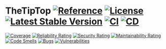 # TheTipTop [![Reference](https://pkg.go.dev/badge/github.com/kodmain/thetiptop.svg)](https://pkg.go.dev/github.com/kodmain/thetiptop) [![License](https://img.shields.io:/github/license/kodmain/thetiptop)](https://github.com/kodmain/thetiptop/blob/main/LICENCE.md) [![Latest Stable Version](https://img.shields.io/github/v/tag/kodmain/thetiptop?label=version)](https://github.com/kodmain/thetiptop/releases/latest) [![CI](https://img.shields.io/github/actions/workflow/status/kodmain/thetiptop/ci.yml?label=CI)](https://github.com/kodmain/thetiptop/actions/workflows/ci.yml) [![CD](https://img.shields.io/github/actions/workflow/status/kodmain/thetiptop/cd.yml?label=CD)](https://github.com/kodmain/thetiptop/actions/workflows/cd.yml)

[![Coverage](https://sonarcloud.io/api/project_badges/measure?project=kodmain_thetiptop&metric=coverage)](https://sonarcloud.io/summary/new_code?id=kodmain_thetiptop)
[![Reliability Rating](https://sonarcloud.io/api/project_badges/measure?project=kodmain_thetiptop&metric=reliability_rating)](https://sonarcloud.io/summary/new_code?id=kodmain_thetiptop)
[![Security Rating](https://sonarcloud.io/api/project_badges/measure?project=kodmain_thetiptop&metric=security_rating)](https://sonarcloud.io/summary/new_code?id=kodmain_thetiptop)
[![Maintainability Rating](https://sonarcloud.io/api/project_badges/measure?project=kodmain_thetiptop&metric=sqale_rating)](https://sonarcloud.io/summary/new_code?id=kodmain_thetiptop)
[![Code Smells](https://sonarcloud.io/api/project_badges/measure?project=kodmain_thetiptop&metric=code_smells)](https://sonarcloud.io/summary/new_code?id=kodmain_thetiptop)
[![Bugs](https://sonarcloud.io/api/project_badges/measure?project=kodmain_thetiptop&metric=bugs)](https://sonarcloud.io/summary/new_code?id=kodmain_thetiptop)
[![Vulnerabilities](https://sonarcloud.io/api/project_badges/measure?project=kodmain_thetiptop&metric=vulnerabilities)](https://sonarcloud.io/summary/new_code?id=kodmain_thetiptop)
